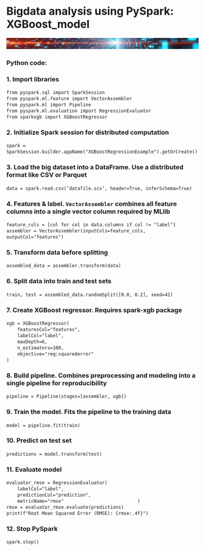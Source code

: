 # Bigdata analysis using PySpark: XGBoost_model

![Banner](docs/assets/images/banner_bigdata.jpg)

### Python code:

### 1. Import libraries
```
from pyspark.sql import SparkSession
from pyspark.ml.feature import VectorAssembler
from pyspark.ml import Pipeline
from pyspark.ml.evaluation import RegressionEvaluator
from sparkxgb import XGBoostRegressor
```
### 2. Initialize Spark session for distributed computation
```
spark = SparkSession.builder.appName("XGBoostRegressionExample").getOrCreate()
```
### 3. Load the big dataset into a DataFrame. Use a distributed format like CSV or Parquet
```
data = spark.read.csv(‘datafile.scv’, header=True, inferSchema=True)
```
### 4. Features & label. `VectorAssembler` combines all feature columns into a single vector column required by MLlib
```
feature_cols = [col for col in data.columns if col != "label"]
assembler = VectorAssembler(inputCols=feature_cols, outputCol="features")
```
### 5. Transform data before splitting
```
assembled_data = assembler.transform(data)
```
### 6. Split data into train and test sets
```
train, test = assembled_data.randomSplit([0.8, 0.2], seed=42)
```
### 7. Create XGBoost regressor. Requires spark-xgb package
```
xgb = XGBoostRegressor(
    featuresCol="features",
    labelCol="label",
    maxDepth=6,
    n_estimators=100,
    objective="reg:squarederror"
)
```
### 8. Build pipeline. Combines preprocessing and modeling into a single pipeline for reproducibility
```
pipeline = Pipeline(stages=[assembler, xgb])
```
### 9. Train the model. Fits the pipeline to the training data
```
model = pipeline.fit(train)
```
### 10. Predict on test set
```
predictions = model.transform(test)
```
### 11. Evaluate model
```
evaluator_rmse = RegressionEvaluator(
    labelCol="label",
    predictionCol="prediction",
    metricName="rmse"                           )
rmse = evaluator_rmse.evaluate(predictions)
print(f"Root Mean Squared Error (RMSE): {rmse:.4f}")
```
### 12. Stop PySpark
```
spark.stop()
```

